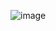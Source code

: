 ![image](https://github.com/Bazelit/CountryGuideApp/assets/114398169/ef6a510d-0111-4aa1-9784-14aabe634e93)
